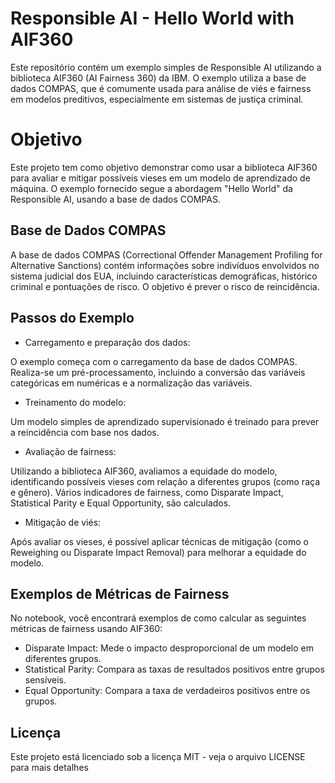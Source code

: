 # Responsible AI - Hello World with AIF360

Este repositório contém um exemplo simples de Responsible AI utilizando a biblioteca AIF360 (AI Fairness 360) da IBM. O exemplo utiliza a base de dados COMPAS, que é comumente usada para análise de viés e fairness em modelos preditivos, especialmente em sistemas de justiça criminal.

# Objetivo

Este projeto tem como objetivo demonstrar como usar a biblioteca AIF360 para avaliar e mitigar possíveis vieses em um modelo de aprendizado de máquina. O exemplo fornecido segue a abordagem "Hello World" da Responsible AI, usando a base de dados COMPAS.

## Base de Dados COMPAS

A base de dados COMPAS (Correctional Offender Management Profiling for Alternative Sanctions) contém informações sobre indivíduos envolvidos no sistema judicial dos EUA, incluindo características demográficas, histórico criminal e pontuações de risco. O objetivo é prever o risco de reincidência.

## Passos do Exemplo

- Carregamento e preparação dos dados:

O exemplo começa com o carregamento da base de dados COMPAS.
Realiza-se um pré-processamento, incluindo a conversão das variáveis categóricas em numéricas e a normalização das variáveis.

- Treinamento do modelo:

Um modelo simples de aprendizado supervisionado é treinado para prever a reincidência com base nos dados.

- Avaliação de fairness:

Utilizando a biblioteca AIF360, avaliamos a equidade do modelo, identificando possíveis vieses com relação a diferentes grupos (como raça e gênero).
Vários indicadores de fairness, como Disparate Impact, Statistical Parity e Equal Opportunity, são calculados.

- Mitigação de viés:

Após avaliar os vieses, é possível aplicar técnicas de mitigação (como o Reweighing ou Disparate Impact Removal) para melhorar a equidade do modelo.

## Exemplos de Métricas de Fairness

No notebook, você encontrará exemplos de como calcular as seguintes métricas de fairness usando AIF360:

- Disparate Impact: Mede o impacto desproporcional de um modelo em diferentes grupos.
- Statistical Parity: Compara as taxas de resultados positivos entre grupos sensíveis.
- Equal Opportunity: Compara a taxa de verdadeiros positivos entre os grupos.

## Licença

Este projeto está licenciado sob a licença MIT - veja o arquivo LICENSE para mais detalhes
